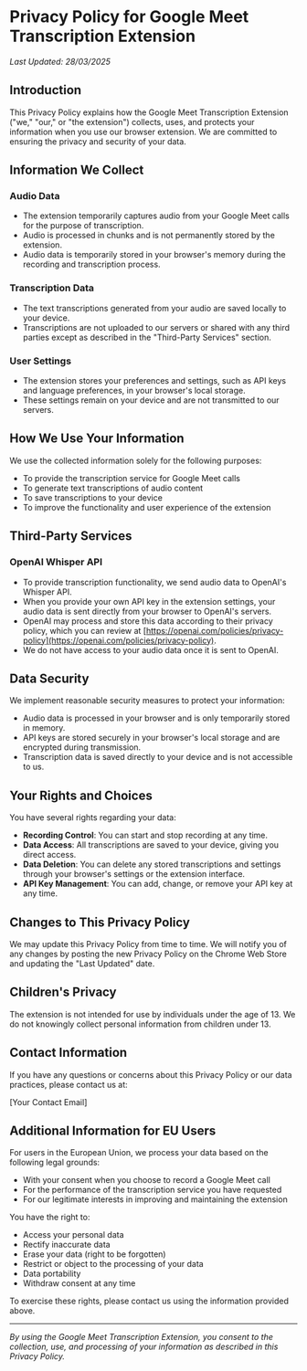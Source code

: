 # Privacy Policy for Google Meet Transcription Extension

*Last Updated: 28/03/2025*

## Introduction

This Privacy Policy explains how the Google Meet Transcription Extension ("we," "our," or "the extension") collects, uses, and protects your information when you use our browser extension. We are committed to ensuring the privacy and security of your data.

## Information We Collect

### Audio Data
- The extension temporarily captures audio from your Google Meet calls for the purpose of transcription.
- Audio is processed in chunks and is not permanently stored by the extension.
- Audio data is temporarily stored in your browser's memory during the recording and transcription process.

### Transcription Data
- The text transcriptions generated from your audio are saved locally to your device.
- Transcriptions are not uploaded to our servers or shared with any third parties except as described in the "Third-Party Services" section.

### User Settings
- The extension stores your preferences and settings, such as API keys and language preferences, in your browser's local storage.
- These settings remain on your device and are not transmitted to our servers.

## How We Use Your Information

We use the collected information solely for the following purposes:
- To provide the transcription service for Google Meet calls
- To generate text transcriptions of audio content
- To save transcriptions to your device
- To improve the functionality and user experience of the extension

## Third-Party Services

### OpenAI Whisper API
- To provide transcription functionality, we send audio data to OpenAI's Whisper API.
- When you provide your own API key in the extension settings, your audio data is sent directly from your browser to OpenAI's servers.
- OpenAI may process and store this data according to their privacy policy, which you can review at [https://openai.com/policies/privacy-policy](https://openai.com/policies/privacy-policy).
- We do not have access to your audio data once it is sent to OpenAI.

## Data Security

We implement reasonable security measures to protect your information:
- Audio data is processed in your browser and is only temporarily stored in memory.
- API keys are stored securely in your browser's local storage and are encrypted during transmission.
- Transcription data is saved directly to your device and is not accessible to us.

## Your Rights and Choices

You have several rights regarding your data:
- **Recording Control**: You can start and stop recording at any time.
- **Data Access**: All transcriptions are saved to your device, giving you direct access.
- **Data Deletion**: You can delete any stored transcriptions and settings through your browser's settings or the extension interface.
- **API Key Management**: You can add, change, or remove your API key at any time.

## Changes to This Privacy Policy

We may update this Privacy Policy from time to time. We will notify you of any changes by posting the new Privacy Policy on the Chrome Web Store and updating the "Last Updated" date.

## Children's Privacy

The extension is not intended for use by individuals under the age of 13. We do not knowingly collect personal information from children under 13.

## Contact Information

If you have any questions or concerns about this Privacy Policy or our data practices, please contact us at:

[Your Contact Email]

## Additional Information for EU Users

For users in the European Union, we process your data based on the following legal grounds:
- With your consent when you choose to record a Google Meet call
- For the performance of the transcription service you have requested
- For our legitimate interests in improving and maintaining the extension

You have the right to:
- Access your personal data
- Rectify inaccurate data
- Erase your data (right to be forgotten)
- Restrict or object to the processing of your data
- Data portability
- Withdraw consent at any time

To exercise these rights, please contact us using the information provided above.

---

*By using the Google Meet Transcription Extension, you consent to the collection, use, and processing of your information as described in this Privacy Policy.*